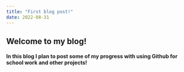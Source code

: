 ```yaml
---
title: "First blog post!"
date: 2022-08-31
---
```


## Welcome to my blog!

#### In this blog I plan to post some of my progress with using Github for school work and other projects!
